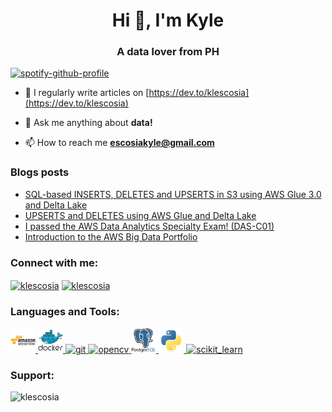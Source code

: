<h1 align="center">Hi 👋, I'm Kyle</h1>
<h3 align="center">A data lover from PH</h3>

[![spotify-github-profile](https://spotify-github-profile.vercel.app/api/view?uid=12149390486&cover_image=true&theme=novatorem&bar_color=4e6fb1&bar_color_cover=true)](https://spotify-github-profile.vercel.app/api/view?uid=12149390486&redirect=true)


- 📝 I regularly write articles on [https://dev.to/klescosia](https://dev.to/klescosia)

- 💬 Ask me anything about **data!**

- 📫 How to reach me **escosiakyle@gmail.com**

### Blogs posts
<!-- BLOG-POST-LIST:START -->
- [SQL-based INSERTS, DELETES and UPSERTS in S3 using AWS Glue 3.0 and Delta Lake](https://dev.to/awscommunity-asean/sql-based-inserts-deletes-and-upserts-in-s3-using-aws-glue-3-0-and-delta-lake-42f0)
- [UPSERTS and DELETES using AWS Glue and Delta Lake](https://dev.to/awscommunity-asean/making-your-data-lake-acid-compliant-using-aws-glue-and-delta-lake-gk9)
- [I passed the AWS Data Analytics Specialty Exam! &lpar;DAS-C01&rpar;](https://dev.to/awscommunity-asean/i-passed-the-aws-data-analytics-specialty-exam-das-c01-3a83)
- [Introduction to the AWS Big Data Portfolio](https://dev.to/awscommunity-asean/introduction-to-the-aws-big-data-portfolio-2539)
<!-- BLOG-POST-LIST:END -->

<h3 align="left">Connect with me:</h3>
<p align="left">
<a href="https://dev.to/klescosia" target="blank"><img align="center" src="https://cdn.jsdelivr.net/npm/simple-icons@3.0.1/icons/dev-dot-to.svg" alt="klescosia" height="30" width="40" /></a>
<a href="https://linkedin.com/in/klescosia" target="blank"><img align="center" src="https://raw.githubusercontent.com/rahuldkjain/github-profile-readme-generator/master/src/images/icons/Social/linked-in-alt.svg" alt="klescosia" height="30" width="40" /></a>
</p>

<h3 align="left">Languages and Tools:</h3>
<p align="left"> <a href="https://aws.amazon.com" target="_blank"> <img src="https://raw.githubusercontent.com/devicons/devicon/master/icons/amazonwebservices/amazonwebservices-original-wordmark.svg" alt="aws" width="40" height="40"/> </a> <a href="https://www.docker.com/" target="_blank"> <img src="https://raw.githubusercontent.com/devicons/devicon/master/icons/docker/docker-original-wordmark.svg" alt="docker" width="40" height="40"/> </a> <a href="https://git-scm.com/" target="_blank"> <img src="https://www.vectorlogo.zone/logos/git-scm/git-scm-icon.svg" alt="git" width="40" height="40"/> </a> <a href="https://opencv.org/" target="_blank"> <img src="https://www.vectorlogo.zone/logos/opencv/opencv-icon.svg" alt="opencv" width="40" height="40"/> </a> <a href="https://www.postgresql.org" target="_blank"> <img src="https://raw.githubusercontent.com/devicons/devicon/master/icons/postgresql/postgresql-original-wordmark.svg" alt="postgresql" width="40" height="40"/> </a> <a href="https://www.python.org" target="_blank"> <img src="https://raw.githubusercontent.com/devicons/devicon/master/icons/python/python-original.svg" alt="python" width="40" height="40"/> </a> <a href="https://scikit-learn.org/" target="_blank"> <img src="https://upload.wikimedia.org/wikipedia/commons/0/05/Scikit_learn_logo_small.svg" alt="scikit_learn" width="40" height="40"/> </a> </p>

<h3 align="left">Support:</h3>
<p><a href="https://www.buymeacoffee.com/klescosia "> <img align="left" src="https://cdn.buymeacoffee.com/buttons/v2/default-yellow.png" height="50" width="210" alt="klescosia " /></a></p><br><br>


